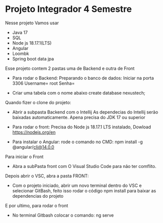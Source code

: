 # Projeto Integrador 4 Semestre

Nesse projeto Vamos usar 
- Java 17
- SQL
- Node js 18.17.1(LTS)
- Angular
- Loombk
- Spring boot data jpa


Esse projeto contem 2 pastas uma de Backend e outra de Front 
- Para rodar o Backend: 
Preparando o banco de dados: 
Iniciar na porta 3306
Username= root 
Senha=

- Criar uma tabela com o nome abaixo
create database nexustech;

Quando fizer o clone do projeto:
- Abrir a subpasta Backend com o Intellij
As dependecias do Intellij serão baixadas automaticamente. Apena precisa do JDK 17 ou superior

- Para rodar o front: 
Precisa do Node js 18.17.1 LTS instalado, Dowload <https://nodejs.org/en>

- Para instalar o Angular:
rode o comando no CMD: npm install -g @angular/cli@14.0.0

Para iniciar o Front
- Abra a subPasta front com O Visual Studio Code para não ter comflito.  

Depois abrir o VSC, abra a pasta FRONT:
- Com o projeto iniciado, abrir um novo terminal dentro do VSC e selecionar GitBash, feito isso rodar o código npm install para baixar as dependencias do projeto 

E por ultimo, para rodar o front 
- No terminal Gitbash colocar o comando: ng serve
